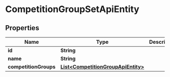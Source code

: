 
# CompetitionGroupSetApiEntity

## Properties
Name | Type | Description | Notes
------------ | ------------- | ------------- | -------------
**id** | **String** |  |  [optional]
**name** | **String** |  |  [optional]
**competitionGroups** | [**List&lt;CompetitionGroupApiEntity&gt;**](CompetitionGroupApiEntity.md) |  |  [optional]



